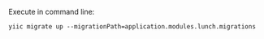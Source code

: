 Execute in command line: 
```
yiic migrate up --migrationPath=application.modules.lunch.migrations
```